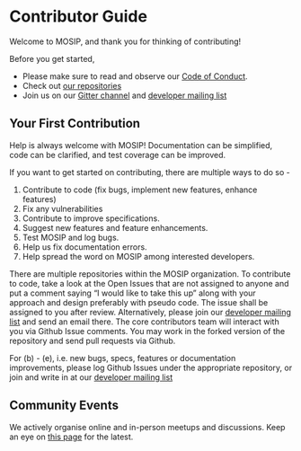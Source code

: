# Contributor Guide

Welcome to MOSIP, and thank you for thinking of contributing! 

Before you get started, 

*   Please make sure to read and observe our [Code of Conduct](code-of-conduct).
*   Check out [our repositories](https://github.com/mosip) 
*   Join us on our [Gitter channel](https://gitter.im/mosip-community/community) and [developer mailing list](https://groups.io/g/mosip-dev)

## Your First Contribution

Help is always welcome with MOSIP! Documentation can be simplified, code can be clarified, and test coverage can be improved. 

If you want to get started on contributing, there are multiple ways to do so - 

1.  Contribute to code (fix bugs, implement new features, enhance features)
1.  Fix any vulnerabilities
1.  Contribute to improve specifications.
1.  Suggest new features and feature enhancements.
1.  Test MOSIP and log bugs.
1.  Help us fix documentation errors.
1.  Help spread the word on MOSIP among interested developers.

There are multiple repositories within the MOSIP organization. To contribute to code, take a look at the Open Issues that are not assigned to anyone and put a comment saying “I would like to take this up” along with your approach and design preferably with pseudo code. The issue shall be assigned to you after review.  Alternatively, please join our [developer mailing list](https://groups.io/g/mosip-dev) and send an email there. The core contributors team will interact with you via Github Issue comments.  You may work in the forked version of the repository and send pull requests via Github.

For (b) - (e), i.e. new bugs, specs, features or documentation improvements, please log Github Issues under the appropriate repository, or join and write in at our [developer mailing list](https://groups.io/g/mosip-dev)

## Community Events

We actively organise online and in-person meetups and discussions. Keep an eye on [this page](https://www.mosip.io/news-events.php) for the latest.
